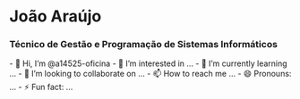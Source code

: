 <h1>João Araújo</h1>
<h3>Técnico de Gestão e Programação de Sistemas Informáticos</h3>
- 👋 Hi, I’m @a14525-oficina
- 👀 I’m interested in ...
- 🌱 I’m currently learning ...
- 💞️ I’m looking to collaborate on ...
- 📫 How to reach me ...
- 😄 Pronouns: ...
- ⚡ Fun fact: ...

<!---
a14525-oficina/a14525-oficina is a ✨ special ✨ repository because its `README.md` (this file) appears on your GitHub profile.
You can click the Preview link to take a look at your changes.
--->
